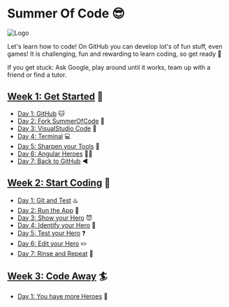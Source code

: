 # Summer Of Code :sunglasses:

![Logo](https://github.com/phaze9/SummerOfCode/blob/master/SummerOfCode.png?raw=true)

Let's learn how to code! On GitHub you can develop lot's of fun stuff, even games! It is challenging, fun and rewarding to learn coding, so get ready :rocket:

If you get stuck: Ask Google, play around until it works, team up with a friend or find a tutor.

## [Week 1: Get Started](https://github.com/phaze9/SummerOfCode/blob/master/Week%201.md) :construction:
 - [Day 1: GitHub](https://github.com/phaze9/SummerOfCode/blob/master/Week%201.md#day-1-github-cat) :cat:
 - [Day 2: Fork SummerOfCode](https://github.com/phaze9/SummerOfCode/blob/master/Week%201.md#day-2-fork-summerofcode-fork_and_knife) :fork_and_knife:
 - [Day 3: VisualStudio Code](https://github.com/phaze9/SummerOfCode/blob/master/Week%201.mdday-3-visual-studio-code-floppy_disk) :floppy_disk:
 - [Day 4: Terminal](https://github.com/phaze9/SummerOfCode/blob/master/Week%201.md#day-4-terminal-computer) :computer:
 - [Day 5: Sharpen your Tools](https://github.com/phaze9/SummerOfCode/blob/master/Week%201.md#day-5-sharpen-your-tools-key) :key:
 - [Day 6: Angular Heroes](https://github.com/phaze9/SummerOfCode/blob/master/Week%201.md#day-6-angular-heroes-ok_woman) :ok_woman:
 - [Day 7: Back to GitHub](https://github.com/phaze9/SummerOfCode/blob/master/Week%201.md#day-7-back-to-github-arrow_backward) :arrow_backward:

## [Week 2: Start Coding](https://github.com/phaze9/SummerOfCode/blob/master/Week%202.md) :vibration_mode:
 - [Day 1: Git and Test](https://github.com/phaze9/SummerOfCode/blob/master/Week%202.md#day-1-git-and-test-hotsprings) :hotsprings:
 - [Day 2: Run the App](https://github.com/phaze9/SummerOfCode/blob/master/Week%202.md#day-2-run-the-application-running) :running: 
 - [Day 3: Show your Hero](https://github.com/phaze9/SummerOfCode/blob/master/Week%202.md#day-3-hero-editor-smiling_imp) :smiling_imp:
 - [Day 4: Identify your Hero](https://github.com/phaze9/SummerOfCode/blob/master/Week%202.md#day-4-identify-your-hero-bust_in_silhouette) :bust_in_silhouette:
 - [Day 5: Test your Hero](https://github.com/phaze9/SummerOfCode/blob/master/Week%202.md#day-5-test-your-hero-question) :question:
 - [Day 6: Edit your Hero](https://github.com/phaze9/SummerOfCode/blob/master/Week%202.md#day-6-edit-your-hero-pencil2) :pencil2:
 - [Day 7: Rinse and Repeat](https://github.com/phaze9/SummerOfCode/blob/master/Week%202.md#day-7-rinse-and-repeat-feet) :feet:

## [Week 3: Code Away](https://github.com/phaze9/SummerOfCode/blob/master/Week%203.md) :surfer:
 - [Day 1: You have more Heroes](https://github.com/phaze9/SummerOfCode/blob/master/Week%203.md#day-1-you-have-more-heroes-two_women_holding_hands) :two_women_holding_hands:
